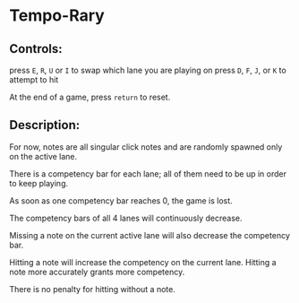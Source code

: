 # Tempo-Rary

## Controls:

press `E`, `R`, `U` or `I` to swap which lane you are playing on
press `D`, `F`, `J`, or `K` to attempt to hit

At the end of a game, press `return` to reset.

## Description:

For now, notes are all singular click notes and are randomly spawned only on the active lane.

There is a competency bar for each lane; all of them need to be up in order to keep playing.

As soon as one competency bar reaches 0, the game is lost.

The competency bars of all 4 lanes will continuously decrease.

Missing a note on the current active lane will also decrease the competency bar.

Hitting a note will increase the competency on the current lane. Hitting a note more accurately grants more competency.

There is no penalty for hitting without a note.